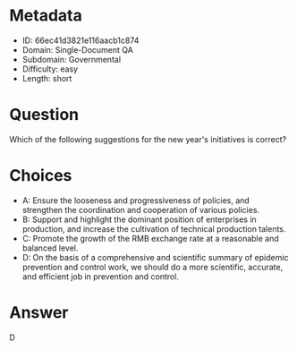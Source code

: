 # Metadata

- ID: 66ec41d3821e116aacb1c874
- Domain: Single-Document QA
- Subdomain: Governmental
- Difficulty: easy
- Length: short

# Question

Which of the following suggestions for the new year's initiatives is correct?

# Choices

- A: Ensure the looseness and progressiveness of policies, and strengthen the coordination and cooperation of various policies.
- B: Support and highlight the dominant position of enterprises in production, and increase the cultivation of technical production talents.
- C: Promote the growth of the RMB exchange rate at a reasonable and balanced level.
- D: On the basis of a comprehensive and scientific summary of epidemic prevention and control work, we should do a more scientific, accurate, and efficient job in prevention and control.

# Answer

D
